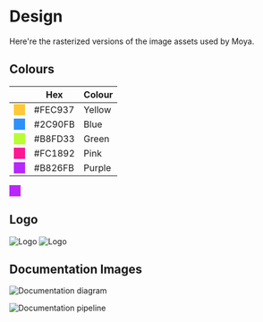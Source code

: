 # Design

Here're the rasterized versions of the image assets used by Moya.

## Colours

|   | Hex | Colour |
|---|-----|--------|
| <svg width="20" height="20"> <rect width="20" height="20" style="fill:#FEC937;" /></svg> | #FEC937 | Yellow |
| <svg width="20" height="20"> <rect width="20" height="20" style="fill:#2C90FB;" /></svg> | #2C90FB | Blue |
| <svg width="20" height="20"> <rect width="20" height="20" style="fill:#B8FD33;" /></svg> | #B8FD33 | Green |
| <svg width="20" height="20"> <rect width="20" height="20" style="fill:#FC1892;" /></svg> | #FC1892 | Pink |
| <svg width="20" height="20"> <rect width="20" height="20" style="fill:#B826FB;" /></svg> | #B826FB | Purple |

<svg width="20" height="20"> <rect width="20" height="20" style="fill:#B826FB;" /></svg>

## Logo

![Logo](moya_logo_github.png)
![Logo](moya_logo_square.png)

## Documentation Images

![Documentation diagram](diagram.png)

![Documentation pipeline](pipeline.png)
